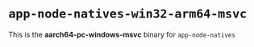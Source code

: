 # `app-node-natives-win32-arm64-msvc`

This is the **aarch64-pc-windows-msvc** binary for `app-node-natives`

